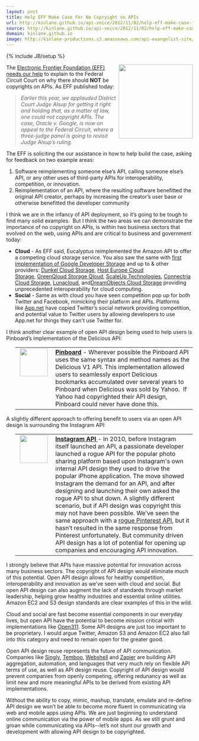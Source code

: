 ```yaml
---
layout: post
title: Help EFF Make Case For No Copryight on APIs
url: http://kinlane.github.io/api-voice/2012/11/02/help-eff-make-case-for-no-copryight-on-apis/
source: http://kinlane.github.io/api-voice/2012/11/02/help-eff-make-case-for-no-copryight-on-apis/
domain: kinlane.github.io
image: http://kinlane-productions.s3.amazonaws.com/api-evangelist-site/blog/electronic-frontier-foundation-logo.gif
---
```

{% include JB/setup %}<p><p><img src="https://s3.amazonaws.com/kinlane-productions/api-evangelist/electronic-frontier-foundation/electronic-frontier-foundation-logo.gif" alt="" width="200" align="right" /></p>
<p>The&nbsp;<a href="https://www.eff.org/deeplinks/2012/11/no-copyrights-apis-help-us-make-case">Electronic Frontier Foundation (EFF) needs our help</a>&nbsp;to explain to the Federal Circuit Court on why there should&nbsp;<strong><span>NOT</span></strong>&nbsp;be copyrights on APIs. As EFF published today:</p>
<blockquote><em>Earlier this year, we applauded District Court Judge Alsup for getting it right and holding that, as a matter of law, one could not copyright APIs. The case, Oracle v. Google, is now on appeal to the Federal Circuit, where a three-judge panel is going to revisit Judge Alsup&rsquo;s ruling.</em></blockquote>
<p>The EFF is soliciting the our assistance in how to help build the case, asking for feedback on two example areas:</p>
<ol class="mainlist">
<li>Software reimplementing someone else&rsquo;s API, calling someone else&rsquo;s API, or any other uses of third-party APIs for interoperability, competition, or innovation.</li>
<li>Reimplementation of an API, where the resulting software benefitted the original API creator, perhaps by increasing the creator&rsquo;s user base or otherwise benefitted the developer community</li>
</ol>
<p>I think we are in the infancy of API deployment, so it&rsquo;s going to be tough to find many solid examples. &nbsp;But I think the two areas we can demonstrate the importance of no copyright on APIs, is within two business sectors that evolved on the web, using APIs and are critical to business and government today:</p>
<ul class="mainlist">
<li><strong>Cloud</strong>&nbsp;- As EFF said, Eucalyptus reimplemented the Amazon API to offer a competing cloud storage service. You also saw the same with&nbsp;<a href="http://www.kinlane.com/2010/09/01/google-storage-for-developers-interoperability/">first implementation of Google Developer Storage</a>&nbsp;and up to &amp; other providers:&nbsp;<a href="http://trac.cyberduck.ch/wiki/help/en/howto/dunkel">Dunkel Cloud Storage</a>,&nbsp;<a href="http://www.hosteurope.de/produkte/Cloud-Storage">​Host Europe Cloud Storage</a>,&nbsp;<a href="http://trac.cyberduck.ch/wiki/help/en/howto/greenqloud">GreenQloud Storage Qloud</a>,&nbsp;<a href="http://www.scaleupcloud.com/">ScaleUp Technologies</a>,&nbsp;<a href="https://www.mh.connectria.com/rp/order/cloud_storage_index">​Connectria Cloud Storage</a>,&nbsp;<a href="http://trac.cyberduck.ch/wiki/help/en/howto/lunacloud">Lunacloud</a>, and<a href="http://trac.cyberduck.ch/wiki/help/en/howto/dreamobjects">DreamObjects Cloud Storage</a>&nbsp;providing unprecedented interoperability for cloud computing.</li>
<li><strong>Social</strong>&nbsp;- Same as with cloud you have seen competition pop up for both Twitter and Facebook, mimicking their platform and APIs. Platforms like&nbsp;<a title="App.net" href="https://join.app.net/">App.net</a>&nbsp;have copied Twitter&rsquo;s social network providing competition, and potential value to Twitter users by allowing developers to use App.net for things they can't use Twitter for.</li>
</ul>
<p>I think another clear example of open API design being used to help users is Pinboard&rsquo;s implementation of the Delicious API:</p>
<ol class="mainlist"> 
<table>
<tbody>
<tr>
<td width="85" align="center" valign="top"><img src="https://s3.amazonaws.com/kinlane-productions/api-evangelist/pinboard/pinboard-icon.png" alt="" width="75" /></td>
<td><strong><a title="Pinboard" href="http://pinboard.in/api/">Pinboard</a></strong>&nbsp;- Wherever possible the Pinboard API uses the same syntax and method names as the Delicious V1 API. This implementation allowed users to seamlessly export Delicious bookmarks accumulated over several years to Pinboard when Delicious was sold by Yahoo. &nbsp;If Yahoo had copyrighted their API design, Pinboard could never have done this.</td>
</tr>
</tbody>
</table>
</ol>
<p>A slightly different approach to offering benefit to users via an open API design is surrounding the Instagram API:</p>
<ol class="mainlist"> 
<table>
<tbody>
<tr>
<td width="85" align="center" valign="top"><img src="https://s3.amazonaws.com/kinlane-productions/api-evangelist/instagram/instagram-icon-250.png" alt="" width="75" /></td>
<td><strong><a href="http://apievangelist.com/2011/02/08/instagram-launches-api/">Instagram API&nbsp;</a></strong>- In 2010, before Instagram itself launched an API, a passionate developer launched a rogue API for the popular photo sharing platform based upon Instagram's own internal API design they used to drive the popular iPhone application. The move showed Instagram the demand for an API, and after designing and launching their own asked the rogue API to shut down. A slightly different scenario, but if API design was copyright this may not have been possible. We&rsquo;ve seen the same approach with a&nbsp;<a href="http://apievangelist.com/2012/05/25/lack-of-pinterest-api-is-a-lack-of-api-business-strategy/">rogue Pinterest API</a>, but it hasn&rsquo;t resulted in the same response from Pinterest unfortunately. But community driven API design has a lot of potential for opening up companies and encouraging API innovation.</td>
</tr>
</tbody>
</table>
</ol>
<p>I strongly believe that APIs have massive potential for innovation across many business sectors. The copyright of API design would eliminate much of this potential. Open API design allows for healthy competition, interoperability and innovation as we&rsquo;ve seen with cloud and social. But open API design can also augment the lack of standards through market leadership, helping grow healthy industries and essential online utilities. Amazon EC2 and S3 design standards are clear examples of this in the wild.</p>
<p>Cloud and social are fast become essential components in our everyday lives, but open API have the potential to become mission critical with implementations like&nbsp;<a href="http://open311.org/">Open311</a>. Some API designs are just too important to be proprietary. I would argue Twitter, Amazon S3 and Amazon EC2 also fall into this category and need to remain open for the greater good.</p>
<p>Open API design reuse represents the future of API communication. Companies like&nbsp;<a title="Singly" href="https://singly.com/">Singly</a>,&nbsp;<a title="Temboo" href="https://www.temboo.com/">Temboo</a>,&nbsp;<a title="Webshell" href="http://webshell.io/">Webshell</a>&nbsp;and&nbsp;<a title="Zapier" href="https://zapier.com/">Zapier</a>&nbsp;are building API aggregation, automation, and languages that very much rely on flexible API terms of use, as well as API design reuse. Copyright of API design would prevent companies from openly competing, offering redunancy as well as limit new and more meaningful APIs to be derived from existing API implementations.</p>
<p>Without the ability to copy, mimic, mashup, translate, emulate and re-define API design we won&rsquo;t be able to become more fluent in communicating via web and mobile apps using APIs. We are just beginning to understand online communication via the power of mobile apps. As we still grunt and groan while communicating via APIs--let&rsquo;s not stunt our growth and development with allowing API design to be copyrighted.</p></p>
